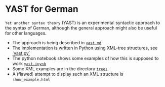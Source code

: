 # YAST for German

`Yet another syntax theory` (YAST) is an experimental syntactic approach to the syntax of German, although the general approach might also be useful for other languages. 

- The approach is being described in [`yast.md`](yast.md).
- The implementation is written in Python using XML-tree structures, see ['yast.py`](yast.py)
- The python notebook shows some examples of how this is supposed to work [`yast.ipynb`](yast.ipynb)
- Some XML examples are in the directory [`trees`](trees).
- A (flawed) attempt to display such an XML structure is `show_example.html`
